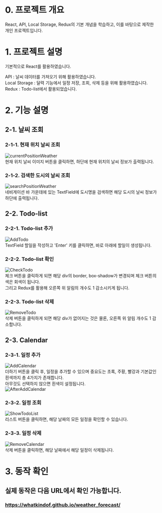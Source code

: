 # 0. 프로젝트 개요
React, API, Local Storage, Redux의 기본 개념을 학습하고,
이를 바탕으로 제작한 개인 프로젝트입니다.

# 1. 프로젝트 설명
기본적으로 React를 활용하였습니다.

API : 날씨 데이터를 가져오기 위해 활용하였습니다.<br>
Local Storage : 달력 기능에서 일정 저장, 조회, 삭제 등을 위해 활용하였습니다.<br>
Redux : Todo-list에서 활용되었습니다.

# 2. 기능 설명
## 2-1. 날씨 조회
### 2-1-1. 현재 위치 날씨 조회
![currentPositionWeather](./image/currentPositionWeather.PNG)<br>
현재 위치 날씨 이미지 버튼을 클릭하면, 하단에 현재 위치의 날씨 정보가 출력됩니다.

### 2-1-2. 검색한 도시의 날씨 조회
![searchPositionWeather](./image/searchPositionWeather.PNG)<br>
네비게이션 바 가운데에 있는 TextField에 도시명을 검색하면 해당 도시의 날씨 정보가 하단에 출력됩니다.

## 2-2. Todo-list
### 2-2-1. Todo-list 추가
![AddTodo](./image/AddTodo.PNG)<br>
TextField 할일을 작성하고 'Enter' 키를 클릭하면, 바로 아래에 할일이 생성됩니다.

### 2-2-2. Todo-list 확인
![CheckTodo](./image/CheckTodo.PNG)<br>
체크 버튼을 클릭하게 되면 해당 div의 border, box-shadow가 변경되며 체크 버튼의 색은 회색이 됩니다.<br>
그리고 Redux를 활용해 오른쪽 위 알림의 개수도 1 감소시키게 됩니다.

### 2-2-3. Todo-list 삭제
![RemoveTodo](./image/RemoveTodo.PNG)<br>
삭제 버튼을 클릭하게 되면 해당 div가 없어지는 것은 물론, 오른쪽 위 알림 개수도 1 감소합니다.

## 2-3. Calendar
### 2-3-1. 일정 추가
![AddCalendar](./image/AddCalendar.PNG)<br>
더하기 버튼을 클릭 후, 일정을 추가할 수 있으며 중요도는 초록, 주황, 빨강과 기본값인 흰색까지 총 4가지가 존재합니다.<br>
아무것도 선택하지 않으면 흰색이 설정됩니다.<br>
![AfterAddCalendar](./image/AfterAddCalendar.PNG)

### 2-3-2. 일정 조회
![ShowTodoList](./image/ShowTodoList.PNG)<br>
리스트 버튼을 클릭하면, 해당 날짜의 모든 일정을 확인할 수 있습니다.

### 2-3-3. 일정 삭제
![RemoveCalendar](./image/RemoveCalendar.PNG)<br>
삭제 버튼을 클릭하면, 해당 날짜에서 해당 일정이 삭제됩니다.

# 3. 동작 확인
## 실제 동작은 다음 URL에서 확인 가능합니다.
### https://whatkindof.github.io/weather_forecast/
